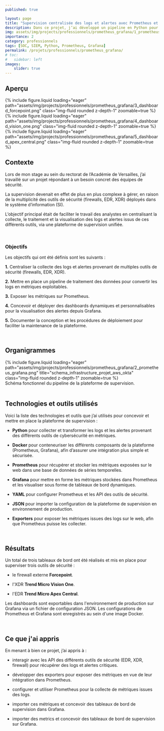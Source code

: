 ```yaml
---
published: true

layout: page
title: "Supervision centralisée des logs et alertes avec Prometheus et Grafana"
description: Dans ce projet, j’ai développé un pipeline en Python pour convertir des logs et alertes provenant de différents outils de sécurité (firewall, EDR, XDR) en métriques, pour exposer ces données sur Prometheus afin de générer des dashboards dynamiques depuis Grafana, dans le but de centraliser la supervision des logs sur une même plateforme.
img: assets/img/projects/professionnels/prometheus_grafana/1_prometheus_grafana_illustration.png
importance: 2
category: professionnels
tags: [SOC, SIEM, Python, Prometheus, Grafana]
permalink: /projets/professionnels/prometheus_grafana/
# toc:
#   sidebar: left
images:
    slider: true
---
```


## Aperçu

<swiper-container keyboard="true" navigation="false" pagination="true" pagination-clickable="true" pagination-dynamic-bullets="true" rewind="true" autoplay='{"delay":5000,"disableOnInteraction":false}' speed="1000">
  <swiper-slide>{% include figure.liquid loading="eager" path="assets/img/projects/professionnels/prometheus_grafana/3_dashboard_forcepoint.png" class="img-fluid rounded z-depth-1" zoomable=true %}</swiper-slide>
  <swiper-slide>{% include figure.liquid loading="eager" path="assets/img/projects/professionnels/prometheus_grafana/4_dashboard_vision_one.png" class="img-fluid rounded z-depth-1" zoomable=true %}</swiper-slide>
  <swiper-slide>{% include figure.liquid loading="eager" path="assets/img/projects/professionnels/prometheus_grafana/5_dashboard_apex_central.png" class="img-fluid rounded z-depth-1" zoomable=true %}</swiper-slide>
</swiper-container>

<br>

## Contexte

Lors de mon stage au sein du rectorat de l’Académie de Versailles, j’ai travaillé sur un projet répondant à un besoin concret des équipes de sécurité.

La supervision devenait en effet de plus en plus complexe à gérer, en raison de la multiplicité des outils de sécurité (firewalls, EDR, XDR) déployés dans le système d’information (SI).

L’objectif principal était de faciliter le travail des analystes en centralisant la collecte, le traitement et la visualisation des logs et alertes issus de ces différents outils, via une plateforme de supervision unifiée.

<br>

### Objectifs

Les objectifs qui ont été définis sont les suivants :

**1.** Centraliser la collecte des logs et alertes provenant de multiples outils de sécurité (firewalls, EDR, XDR).

**2.** Mettre en place un pipeline de traitement des données pour convertir les logs en métriques exploitables.

**3.** Exposer les métriques sur Prometheus.

**4.** Concevoir et déployer des dashboards dynamiques et personnalisables pour la visualisation des alertes depuis Grafana.

**5.** Documenter la conception et les procédures de déploiement pour faciliter la maintenance de la plateforme.

<br>

## Organigrammes

<div class="row">
    <div class="col-sm mt-3 mt-md-0">
        {% include figure.liquid loading="eager" path="assets/img/projects/professionnels/prometheus_grafana/2_prometheus_grafana.png" title="schema_infrastructure_projet_aws_okta" class="img-fluid rounded z-depth-1" zoomable=true %}
    </div>
</div>
<div class="caption">
    Schéma fonctionnel du pipeline de la plateforme de supervision.
</div>

<br>

## Technologies et outils utilisés

Voici la liste des technologies et outils que j’ai utilisés pour concevoir et mettre en place la plateforme de supervision :

* **Python** pour collecter et transformer les logs et les alertes provenant des différents outils de cybersécurité en métriques.

* **Docker** pour conteneuriser les différents composants de la plateforme (Prometheus, Grafana), afin d’assurer une intégration plus simple et sécurisée.

* **Prometheus** pour récupérer et stocker les métriques exposées sur le web dans une base de données de séries temporelles.

* **Grafana** pour mettre en forme les métriques stockées dans Prometheus et les visualiser sous forme de tableaux de bord dynamiques.

* **YAML** pour configurer Prometheus et les API des outils de sécurité.

* **JSON** pour importer la configuration de la plateforme de supervision en environnement de production.

* **Exporters** pour exposer les métriques issues des logs sur le web, afin que Prometheus puisse les collecter.

<br>

## Résultats

Un total de trois tableaux de bord ont été réalisés et mis en place pour superviser trois outils de sécurité :

* le firewall externe **Forcepoint**.

* l'XDR **Trend Micro Vision One**.

* l'EDR **Trend Micro Apex Central**.

Les dashboards sont exportables dans l'environnement de production sur Grafana via un fichier de configuration JSON. Les configurations de Prometheus et Grafana sont enregistrés au sein d'une image Docker.

<br>

## Ce que j'ai appris

En menant à bien ce projet, j’ai appris à :

* interagir avec les API des différents outils de sécurité (EDR, XDR, firewall) pour récupérer des logs et alertes critiques.

* développer des exporters pour exposer des métriques en vue de leur intégration dans Prometheus.

* configurer et utiliser Prometheus pour la collecte de métriques issues des logs.

* importer ces métriques et concevoir des tableaux de bord de supervision dans Grafana.

* importer des metrics et concevoir des tableaux de bord de supervision sur Grafana.
